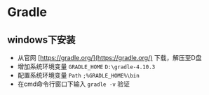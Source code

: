 # Gradle

## windows下安装

* 从官网 [https://gradle.org/](https://gradle.org/) 下载，解压至D盘
* 增加系统环境变量 `GRADLE_HOME`  `D:\gradle-4.10.3`
* 配置系统环境变量 `Path`  `;%GRADLE_HOME%\bin`
* 在cmd命令行窗口下输入 `gradle -v` 验证

